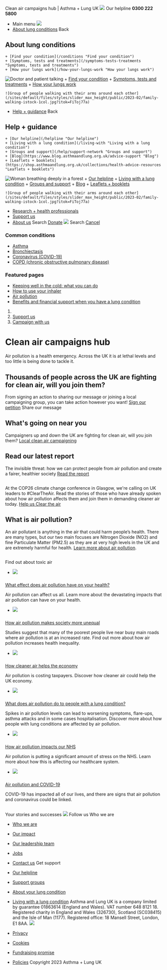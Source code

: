 
Clean air campaigns hub | Asthma + Lung UK
 [![](/themes/custom/asthma-lung-uk/images/aluk-logo.png)](/ "Homepage")
 Our helpline **0300 222 5800**
* Main menu
![](/wingsuit/asthma-lung-uk/images/aluk-logo.png)
* [About lung conditions](#about "About lung conditions")
 Back
 
## About lung conditions
	+ [Find your condition](/conditions "Find your condition")
	+ [Symptoms, tests and treatments](/symptoms-tests-treatments "Symptoms, tests and treatments")
	+ [How your lungs work](/how-your-lungs-work "How your lungs work")
![Doctor and patient talking](/sites/default/files/styles/slider_max_height/public/2023-02/119589.jpg?itok=IfMKqhqJ)
	+ [Find your condition](/conditions)
	+ [Symptoms, tests and treatments](/symptoms-tests-treatments)
	+ [How your lungs work](/how-your-lungs-work)
	
	
	![Group of people walking with their arms around each other](/sites/default/files/styles/slider_max_height/public/2023-02/family-walking-istock-1col.jpg?itok=FiToj77a)
* [Help + guidance](#get-support "Help + guidance")
 Back
 
## Help + guidance
	+ [Our helpline](/helpline "Our helpline")
	+ [Living with a lung condition](/living-with "Living with a lung condition")
	+ [Groups and support](/help/support-network "Groups and support")
	+ [Blog](https://www.blog.asthmaandlung.org.uk/advice-support "Blog")
	+ [Leaflets + booklets](https://shop.asthmaandlung.org.uk/collections/health-advice-resources "Leaflets + booklets")
![Woman breathing deeply in a forest](/sites/default/files/styles/slider_max_height/public/2023-02/A%2BLUK%20Generic73.jpg?itok=IY-jWei3)
	+ [Our helpline](/helpline)
	+ [Living with a lung condition](/living-with)
	+ [Groups and support](/help/support-network)
	+ [Blog](https://www.blog.asthmaandlung.org.uk/advice-support)
	+ [Leaflets + booklets](https://shop.asthmaandlung.org.uk/collections/health-advice-resources "Leaflets and booklets about lung conditions")
	
	
	![Group of people walking with their arms around each other](/sites/default/files/styles/slider_max_height/public/2023-02/family-walking-istock-1col.jpg?itok=FiToj77a)
* [Research + health professionals](/research-health-professionals "Research + health professionals")
* [Support us](/support-us "Support us")
* [About us](/about-us "About us")
Search
[Donate](https://action.asthmaandlung.org.uk/page/99720/donate/1?ea_tracking_id=General_WebsiteALUK_Header_Regular "Donate") 
 [![](/themes/custom/asthma-lung-uk/images/aluk-logo.png)](/ "Homepage")
Search
[Cancel](#)
### Common conditions
* [Asthma](/conditions/asthma)
* [Bronchiectasis](/conditions/bronchiectasis)
* [Coronavirus (COVID-19)](/conditions/coronavirus)
* [COPD (chronic obstructive pulmonary disease)](/conditions/copd-chronic-obstructive-pulmonary-disease)
### Featured pages
* [Keeping well in the cold: what you can do](/living-with/cold-weather)
* [How to use your inhaler](/living-with/inhaler-videos)
* [Air pollution](/living-with/air-pollution)
* [Benefits and financial support when you have a lung condition](/living-with/benefits)
1. 
3. [Support us](/support-us)
5. [Campaign with us](/support-us/campaign-with-us)
# Clean air campaigns hub
Air pollution is a health emergency. Across the UK it is at lethal levels and too little is being done to tackle it.
## Thousands of people across the UK are fighting for clean air, will you join them?
From signing an action to sharing our message or joining a local campaigning group, you can take action however you want!
[Sign our petition](https://action.asthmaandlung.org.uk/page/105477/petition/1?ea.tracking.id=clean_air_hub)
Share our message
## What's going on near you
Campaigners up and down the UK are fighting for clean air, will you join them?
[Local clean air campaigning](/get-involved-clean-air-campaign-where-you-live "Get involved in the clean air campaign where you live")
## Read our latest report
The invisible threat: how we can protect people from air pollution and create a fairer, healthier society
[Read the report](/invisible-threat-read-report "The invisible threat: read the report")
## 
At the COP26 climate change conference in Glasgow, we're calling on UK leaders to #ClearTheAir. Read the stories of those who have already spoken about how air pollution affects them and join them in demanding cleaner air today.
[Help us Clear the air](https://cleartheair.org.uk/ "Help us Clear the air") 
## What is air pollution?
An air pollutant is anything in the air that could harm people’s health. There are many types, but our two main focuses are Nitrogen Dioxide (NO2) and fine Particulate Matter (PM2.5) as they are at very high levels in the UK and are extremely harmful for health. [Learn more about air pollution](/living-with/air-pollution "Air pollution").
## 
 Find out about toxic air
* ![](/sites/default/files/styles/listing_image_mobile_x1/public/car%20exhaust%20air%20pollution%202016.jpg?h=9c2b95c9&itok=hY-6E1BB)
### 
 [What effect does air pollution have on your health?](/what-effect-does-air-pollution-have-your-health)
 
 Air pollution can affect us all. Learn more about the devastating impacts that air pollution can have on your health.
* ![](/sites/default/files/styles/listing_image_mobile_x1/public/Air%20pollution%20road%20car%20children_0.jpg?h=c9f93661&itok=IWxjz0wF)
### 
 [How air pollution makes society more unequal](/how-air-pollution-makes-society-more-unequal)
 
 Studies suggest that many of the poorest people live near busy main roads where air pollution is at an increased rate. Find out more about how air pollution increases health inequality.
* ![](/sites/default/files/styles/listing_image_mobile_x1/public/head_banner/air%20pollution%20london%20banner.jpg?h=9f5c5071&itok=BgPO0kIp)
### 
 [How cleaner air helps the economy](/how-cleaner-air-helps-economy)
 
 Air pollution is costing taxpayers. Discover how cleaner air could help the UK economy.
* ![](/sites/default/files/styles/listing_image_mobile_x1/public/Air-pollution-air-quality-cars.jpg?h=3e0266c5&itok=t1R7_8LK)
### 
 [What does air pollution do to people with a lung condition?](/what-does-air-pollution-do-people-lung-condition)
 
 Spikes in air pollution levels can lead to worsening symptoms, flare-ups, asthma attacks and in some cases hospitalisation. Discover more about how people with lung conditions are affected by air pollution.
* ![](/sites/default/files/styles/listing_image_mobile_x1/public/air%20pollution%20exhaust%20clean%20air%20taxi%20image.jpg?h=56d0ca2e&itok=RtqoGVKB)
### 
 [How air pollution impacts our NHS](/how-air-pollution-impacts-our-nhs)
 
 Air pollution is putting a significant amount of stress on the NHS. Learn more about how this is affecting our healthcare system.
* ![](/sites/default/files/styles/listing_image_mobile_x1/public/car%20exhaust%20air%20pollution%202016.jpg?h=9c2b95c9&itok=hY-6E1BB)
### 
 [Air pollution and COVID-19](/air-pollution-covid-19)
 
 COVID-19 has impacted all of our lives, and there are signs that air pollution and coronavirus could be linked.
## 
 Your stories and successes
 [![](/sites/default/files/2023-01/footer-logo%20%281%29.png)](/ "Homepage")
Follow us
 Who we are
 
* [Who we are](/about-us/who-we-are)
* [Our impact](/about-us/our-impact)
* [Our leadership team](/about-us/our-leadership-team)
* [Jobs](/work-us)
* [Contact us](/about-us/contact-us)
 Get support
 
* [Our helpline](/helpline)
* [Support groups](/help/support-network)
* [About your lung condition](/conditions)
* [Living with a lung condition](/living-with)
Asthma and Lung UK is a company limited by guarantee 01863614 (England and Wales). VAT number 648 8121 18.
Registered charity in England and Wales (326730), Scotland (SC038415) and the Isle of Man (1177). Registered office: 18 Mansell Street, London, E1 8AA.
[![](/sites/default/files/2023-01/reg-logo%20%281%29.png)](https://www.fundraisingregulator.org.uk)
![]()
![]()
* [Privacy](/privacy-policy)
* [Cookies](/cookies-how-we-use-them)
* [Fundraising promise](/fundraising-promise)
* [Policies](/about-us/policies)
 Copyright 2023 Asthma + Lung UK
 
